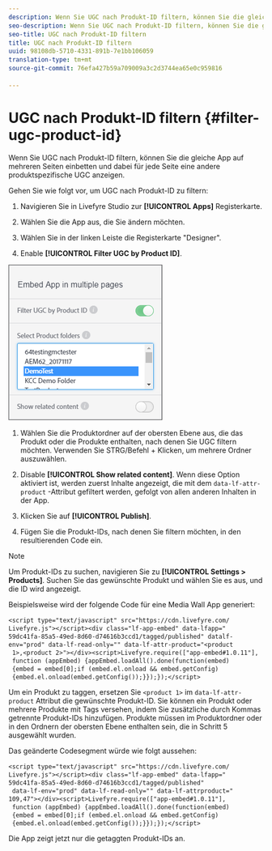 ```yaml
---
description: Wenn Sie UGC nach Produkt-ID filtern, können Sie die gleiche App auf mehreren Seiten einbetten und dabei für jede Seite eine andere produktspezifische UGC anzeigen.
seo-description: Wenn Sie UGC nach Produkt-ID filtern, können Sie die gleiche App auf mehreren Seiten einbetten und dabei für jede Seite eine andere produktspezifische UGC anzeigen.
seo-title: UGC nach Produkt-ID filtern
title: UGC nach Produkt-ID filtern
uuid: 98108db-5710-4331-891b-7e1bb106059
translation-type: tm+mt
source-git-commit: 76efa427b59a709009a3c2d3744ea65e0c959816

---
```



# UGC nach Produkt-ID filtern {#filter-ugc-product-id}

Wenn Sie UGC nach Produkt-ID filtern, können Sie die gleiche App auf mehreren Seiten einbetten und dabei für jede Seite eine andere produktspezifische UGC anzeigen.

Gehen Sie wie folgt vor, um UGC nach Produkt-ID zu filtern:

1. Navigieren Sie in Livefyre Studio zur **[!UICONTROL Apps]** Registerkarte.

1. Wählen Sie die App aus, die Sie ändern möchten.

1. Wählen Sie in der linken Leiste die Registerkarte "Designer".

1. Enable **[!UICONTROL Filter UGC by Product ID]**.

![](assets/filter-ugc-product-id.png)

1. Wählen Sie die Produktordner auf der obersten Ebene aus, die das Produkt oder die Produkte enthalten, nach denen Sie UGC filtern möchten.
Verwenden Sie STRG/Befehl + Klicken, um mehrere Ordner auszuwählen.

1. Disable **[!UICONTROL Show related content]**.
Wenn diese Option aktiviert ist, werden zuerst Inhalte angezeigt, die mit dem `data-lf-attr-product` -Attribut gefiltert werden, gefolgt von allen anderen Inhalten in der App.

1. Klicken Sie auf **[!UICONTROL Publish]**.

1. Fügen Sie die Produkt-IDs, nach denen Sie filtern möchten, in den resultierenden Code ein.

>[!NOTE]
>
>Um Produkt-IDs zu suchen, navigieren Sie zu **[!UICONTROL Settings > Products]**. Suchen Sie das gewünschte Produkt und wählen Sie es aus, und die ID wird angezeigt.

Beispielsweise wird der folgende Code für eine Media Wall App generiert:

```
<script type="text/javascript" src="https://cdn.livefyre.com/
Livefyre.js"></script><div class="lf-app-embed" data-lfapp="
59dc41fa-85a5-49ed-8d60-d74616b3ccd1/tagged/published" datalf-
env="prod" data-lf-read-only="" data-lf-attr-product="<product
 1>,<product 2>"></div><script>Livefyre.require(["app-embed#1.0.11"],
 function (appEmbed) {appEmbed.loadAll().done(function(embed)
 {embed = embed[0];if (embed.el.onload && embed.getConfig)
 {embed.el.onload(embed.getConfig());}});});</script>
```

Um ein Produkt zu taggen, ersetzen Sie `<product 1>` im `data-lf-attr-product` Attribut die gewünschte Produkt-ID. Sie können ein Produkt oder mehrere Produkte mit Tags versehen, indem Sie zusätzliche durch Kommas getrennte Produkt-IDs hinzufügen. Produkte müssen im Produktordner oder in den Ordnern der obersten Ebene enthalten sein, die in Schritt 5 ausgewählt wurden.

Das geänderte Codesegment würde wie folgt aussehen:

```
<script type="text/javascript" src="https://cdn.livefyre.com/
Livefyre.js"></script><div class="lf-app-embed" data-lfapp="
59dc41fa-85a5-49ed-8d60-d74616b3ccd1/tagged/published"
 data-lf-env="prod" data-lf-read-only="" data-lf-attrproduct="
109,47"></div><script>Livefyre.require(["app-embed#1.0.11"],
 function (appEmbed) {appEmbed.loadAll().done(function(embed)
 {embed = embed[0];if (embed.el.onload && embed.getConfig)
 {embed.el.onload(embed.getConfig());}});});</script>
```

Die App zeigt jetzt nur die getaggten Produkt-IDs an.